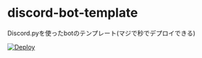 # discord-bot-template
Discord.pyを使ったbotのテンプレート(マジで秒でデプロイできる)

[![Deploy](https://www.herokucdn.com/deploy/button.svg)](https://heroku.com/deploy?template=https://github.com/sh1ma/yomiage-bot)